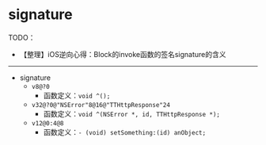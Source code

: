 # signature

TODO：

* 【整理】iOS逆向心得：Block的invoke函数的签名signature的含义

---

* signature
  * `v8@?0`
    * 函数定义：`void ^();`
  * `v32@?0@"NSError"8@16@"TTHttpResponse"24`
    * 函数定义：`void ^(NSError *, id, TTHttpResponse *);`
  * `v12@0:4@8`
    * 函数定义：`- (void) setSomething:(id) anObject;`
